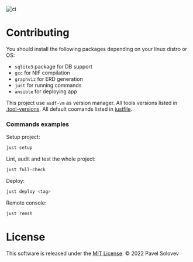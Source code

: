 ![ci](https://github.com/ivkorn/cat_on_duty/actions/workflows/ci.yml/badge.svg)
# Contributing
You should install the following packages depending on your linux distro or OS:
 - `sqlite3` package for DB support
 - `gcc` for NIF compilation
 - `graphviz` for ERD generation
 - `just` for running commands
 - `ansible` for deploying app

This project use `asdf-vm` as version manager. All tools versions listed in [.tool-versions](https://github.com/ivkorn/cat_on_duty/blob/main/.tool-versions).
All default coomands listed in [justfile](https://github.com/ivkorn/cat_on_duty/blob/main/justfile).
### Commands examples
Setup project:
```sh
just setup
```
Lint, audit and test the whole project:
```sh
just full-check
```
Deploy:
```sh
just deploy <tag>
```
Remote console:
```sh
just remsh
```

# License

This software is released under the [MIT License](/LICENSE).
© 2022 Pavel Solovev
